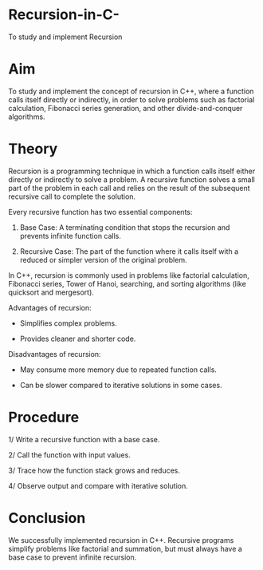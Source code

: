 # Recursion-in-C-
To study and implement Recursion

# Aim

To study and implement the concept of recursion in C++, where a function calls itself directly or indirectly, in order to solve problems such as factorial calculation, Fibonacci series generation, and other divide-and-conquer algorithms.

# Theory

Recursion is a programming technique in which a function calls itself either directly or indirectly to solve a problem. A recursive function solves a small part of the problem in each call and relies on the result of the subsequent recursive call to complete the solution.

Every recursive function has two essential components:

1. Base Case: A terminating condition that stops the recursion and prevents infinite function calls.

2. Recursive Case: The part of the function where it calls itself with a reduced or simpler version of the original problem.

In C++, recursion is commonly used in problems like factorial calculation, Fibonacci series, Tower of Hanoi, searching, and sorting algorithms (like quicksort and mergesort).

Advantages of recursion:

  * Simplifies complex problems.

  * Provides cleaner and shorter code.

Disadvantages of recursion:

  * May consume more memory due to repeated function calls.

  * Can be slower compared to iterative solutions in some cases.

# Procedure

1/ Write a recursive function with a base case.

2/ Call the function with input values.

3/ Trace how the function stack grows and reduces.

4/ Observe output and compare with iterative solution.

# Conclusion 

We successfully implemented recursion in C++. Recursive programs simplify problems like factorial and summation, but must always have a base case to prevent infinite recursion.
